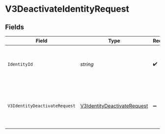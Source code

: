 # V3DeactivateIdentityRequest


## Fields

| Field                                                                                 | Type                                                                                  | Required                                                                              | Description                                                                           | Example                                                                               |
| ------------------------------------------------------------------------------------- | ------------------------------------------------------------------------------------- | ------------------------------------------------------------------------------------- | ------------------------------------------------------------------------------------- | ------------------------------------------------------------------------------------- |
| `IdentityId`                                                                          | *string*                                                                              | :heavy_check_mark:                                                                    | A Prove-generated unique ID for a specific identity.                                  |                                                                                       |
| `V3IdentityDeactivateRequest`                                                         | [V3IdentityDeactivateRequest](../../Models/Components/V3IdentityDeactivateRequest.md) | :heavy_minus_sign:                                                                    | N/A                                                                                   | {<br/>"clientRequestId": "71010d88-d0e7-4a24-9297-d1be6fefde81"<br/>}                 |